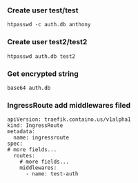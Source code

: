 ### Create user test/test
```
htpasswd -c auth.db anthony
```
### Create user test2/test2
```
htpasswd auth.db test2
```
### Get encrypted string
```
base64 auth.db
```
### IngressRoute add middlewares filed
```
apiVersion: traefik.containo.us/v1alpha1
kind: IngressRoute
metadata:
  name: ingressroute
spec:
# more fields...
  routes:
    # more fields...
    middlewares:
      - name: test-auth
```
